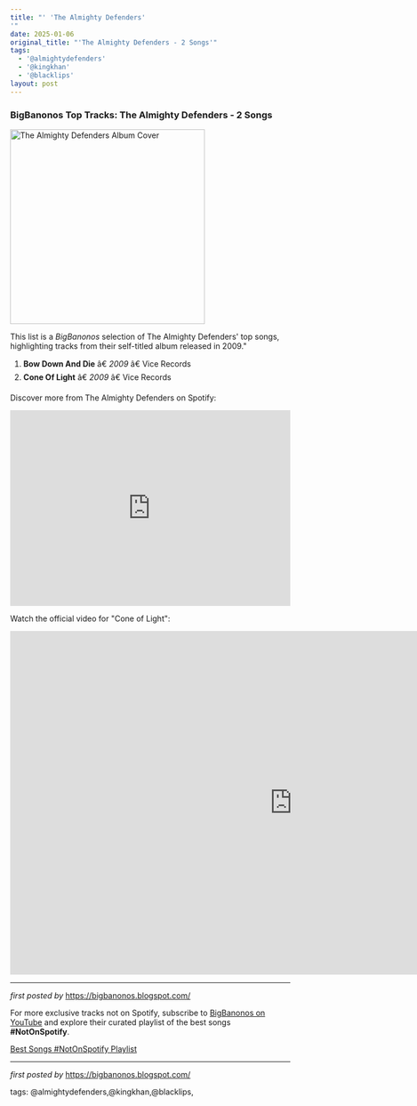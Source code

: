 ```yaml
---
title: "' 'The Almighty Defenders'
'"
date: 2025-01-06
original_title: "'The Almighty Defenders - 2 Songs'"
tags:
  - '@almightydefenders'
  - '@kingkhan'
  - '@blacklips'
layout: post
---
```

<h3>BigBanonos Top Tracks: The Almighty Defenders - 2 Songs</h3>
<div class="separator"> <a href="https://freemusicarchive.org/image/?file=images%2Fartists%2FAlmighty_Defenders_-_20100607132254307.jpg&width=290&height=290&type=artist" > <img alt="The Almighty Defenders Album Cover" border="0" height="350" src="https://freemusicarchive.org/image/?file=images%2Fartists%2FAlmighty_Defenders_-_20100607132254307.jpg&width=290&height=290&type=artist" /> </a>
</div> <p>This list is a <em>BigBanonos</em> selection of The Almighty Defenders' top songs, highlighting tracks from their self-titled album released in 2009."</p> <ol> <li><strong>Bow Down And Die</strong> â€ <em>2009</em> â€ Vice Records</li> <li><strong>Cone Of Light</strong> â€ <em>2009</em> â€ Vice Records</li>
</ol> <p>Discover more from The Almighty Defenders on Spotify:</p>
<iframe src="https://open.spotify.com/embed/playlist/7Bj7NYFGB5xS7MCNP1dDzD?utm_source=generator" width="100%" height="352" frameBorder="0" allowfullscreen="" allow="autoplay; clipboard-write; encrypted-media; fullscreen; picture-in-picture" loading="lazy"></iframe> <p>Watch the official video for "Cone of Light":</p>
<iframe width="1013" height="618" src="https://www.youtube.com/embed/XKUgHEy45ec" title="The Almighty Defenders - Cone of Light" frameborder="0" allow="accelerometer; autoplay; clipboard-write; encrypted-media; gyroscope; picture-in-picture; web-share" referrerpolicy="strict-origin-when-cross-origin" allowfullscreen></iframe> <hr />
<p><em>first posted by</em> <a href="https://bigbanonos.blogspot.com/" rel="noopener" target="_new">https://bigbanonos.blogspot.com/</a></p>


<!--Subscribe and Playlist Links-->
<div>
    <p>For more exclusive tracks not on Spotify, subscribe to <a href="https://www.youtube.com/@BigBanonos" target="_blank">BigBanonos on YouTube</a> and explore their curated playlist of the best songs <strong>#NotOnSpotify</strong>.</p>
    <p><a href="https://www.youtube.com/playlist?list=PLtuNtuTatqI0kFahUCbtbfenC_ET5O_tr" target="_blank">Best Songs #NotOnSpotify Playlist<br /></a></p></div>

<hr />

<p><em>first posted by</em> <a href="https://bigbanonos.blogspot.com/" rel="noopener" target="_new">https://bigbanonos.blogspot.com/</a></p>

<p>tags: @almightydefenders,@kingkhan,@blacklips,</p>
